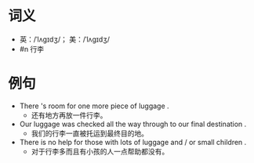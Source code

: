 # 词义
- 英：/ˈlʌɡɪdʒ/； 美：/ˈlʌɡɪdʒ/
- #n 行李
# 例句
- There 's room for one more piece of luggage .
	- 还有地方再放一件行李。
- Our luggage was checked all the way through to our final destination .
	- 我们的行李一直被托运到最终目的地。
- There is no help for those with lots of luggage and \/ or small children .
	- 对于行李多而且有小孩的人一点帮助都没有。
